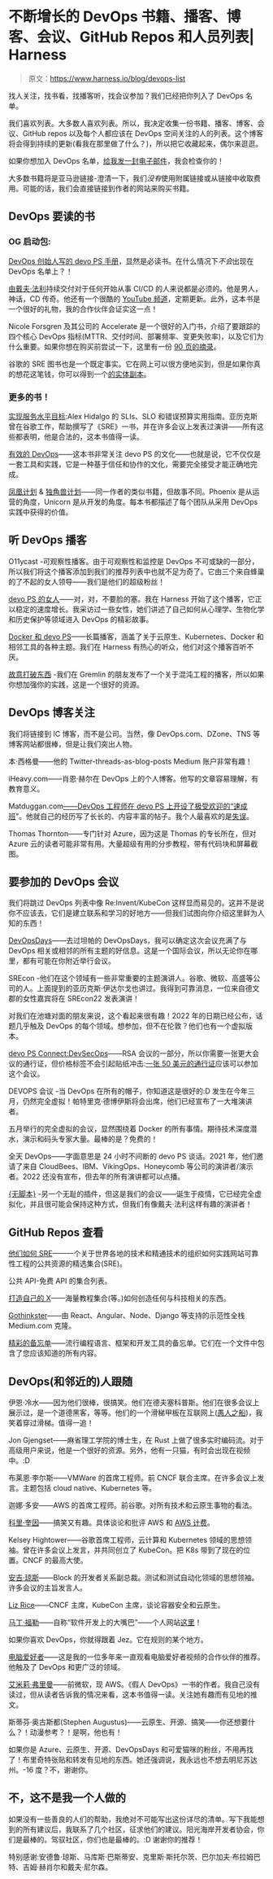 # 不断增长的 DevOps 书籍、播客、博客、会议、GitHub Repos 和人员列表| Harness

> 原文：<https://www.harness.io/blog/devops-list>

找人关注，找书看，找播客听，找会议参加？我们已经把你列入了 DevOps 名单。

我们喜欢列表。大多数人喜欢列表。所以，我决定收集一份书籍、播客、博客、会议、GitHub repos 以及每个人都应该在 DevOps 空间关注的人的列表。这个博客将会得到持续的更新(看我在那里做了什么？)，所以把它收藏起来，偶尔来逛逛。

如果你想加入 DevOps 名单，[给我发一封电子邮件](mailto:roxanne.williams@harness.io)，我会检查你的！

大多数书籍将是亚马逊链接-澄清一下，我们*没有*使用附属链接或从链接中收取费用。可能的话，我们会直接链接到作者的网站来购买书籍。

## DevOps 要读的书

### OG 启动包:

[DevOps 创始人写的 devo PS 手册](https://www.amazon.com/DevOps-Handbook-World-Class-Reliability-Organizations/dp/1950508404/ref=sr_1_3?crid=3JGYQWHFKW886&keywords=jez+humble&qid=1641316786&s=books&sprefix=jez+humble%2Cstripbooks%2C102&sr=1-3)，显然是必读书。在什么情况下*不会*出现在 DevOps 名单上？！

[由](https://www.amazon.com/Continuous-Delivery-Deployment-Automation-Addison-Wesley/dp/0321601912)[戴夫·法利](https://www.davefarley.net/)持续交付对于任何开始从事 CI/CD 的人来说都是必须的。他是男人，神话，CD 传奇。他还有一个很酷的 [YouTube 频道](https://www.youtube.com/channel/UCCfqyGl3nq_V0bo64CjZh8g)，定期更新。此外，这本书是一个很好的礼物，我的合作伙伴会证实这一点！

Nicole Forsgren 及其公司的 Accelerate 是一个很好的入门书，介绍了要跟踪的四个核心 DevOps 指标(MTTR、交付时间、部署频率、变更失败率)，以及它们为什么重要。如果你想在购买前尝试一下，这里有一份 [90 页的摘录](https://static1.squarespace.com/static/571faf00c2ea510eafddb70b/t/5acfbbb1575d1fe016b09b00/1523563458827/accelerate-book-excerpt.pdf)。

谷歌的 SRE 图书也是一个既定事实。它在网上可以很方便地买到，但是如果你真的想花这笔钱，你可以得到一个[的实体副本](https://www.amazon.com/Site-Reliability-Engineering-Production-Systems/dp/149192912X)。

### 更多的书！

[实现服务水平目标](https://www.alex-hidalgo.com/the-slo-book):Alex Hidalgo 的 SLIs、SLO 和错误预算实用指南。亚历克斯曾在谷歌工作，帮助撰写了《SRE》一书，并在许多会议上发表过演讲——所有这些都表明，他是合法的，这本书值得一读。

[有效的 DevOps](https://www.amazon.com/Effective-DevOps-Building-Collaboration-Affinity/dp/1491926309/ref=asc_df_1491926309/?tag=hyprod-20&linkCode=df0&hvadid=312280575053&hvpos=&hvnetw=g&hvrand=11752010225709795505&hvpone=&hvptwo=&hvqmt=&hvdev=c&hvdvcmdl=&hvlocint=&hvlocphy=9012115&hvtargid=pla-448674351746&psc=1)——这本书非常关注 devo PS 的文化——也就是说，它不仅仅是一套工具和实践，它是一种基于信任和协作的文化，需要完全接受才能正确地完成。

[凤凰计划](https://itrevolution.com/the-phoenix-project/) & [独角兽计划](https://itrevolution.com/the-unicorn-project/)——同一作者的类似书籍，但故事不同。Phoenix 是从运营的角度，Unicorn 是从开发的角度。每本书都描述了每个团队从采用 DevOps 实践中获得的价值。

## 听 DevOps 播客

O11ycast -可观察性播客。由于可观察性和监控是 DevOps 不可或缺的一部分，所以我们将这个播客添加到我们的推荐列表中也就不足为奇了。它由三个来自蜂巢的了不起的女人领导——我们是他们的超级粉丝！

[devo PS 的女人](https://harness.io/search/blog-results/#q=the%20women%20of%20devops)——对，对，不要脸的塞。我在 Harness 开始了这个播客，它正以稳定的速度增长。我采访过一些女性，她们讲述了自己如何从心理学、生物化学和历史保护等领域进入 DevOps 的精彩故事。

[Docker 和 devo PS](https://www.bretfisher.com/podcast/)——长篇播客，涵盖了关于云原生、Kubernetes、Docker 和相邻工具的各种主题。我们在 Harness 有热心的听众，他们对这个播客百听不厌。

[故意打破东西](https://www.gremlin.com/podcast/) -我们在 Gremlin 的朋友发布了一个关于混沌工程的播客，所以如果你想加强你的实践，这是一个很好的资源。

## DevOps 博客关注

我们将链接到 IC 博客，而不是公司。当然，像 DevOps.com、DZone、TNS 等博客网站都很棒，但是让我们突出人物。

本·西格曼——他的 Twitter-threads-as-blog-posts Medium 账户非常有趣！

iHeavy.com——肖恩·赫尔在 DevOps 上的个人博客。他写的文章容易理解，有教育意义。

Matduggan.com[——DevOps 工程师在 devo PS 上开设了极受欢迎的“](https://matduggan.com/)[速成班](https://matduggan.com/devops-engineer-crash-course/)”。他就自己的经历写了长长的、内容丰富的帖子。我个人最喜欢的是[失误](https://matduggan.com/mistakes/)。

Thomas Thornton——专门针对 Azure，因为这是 Thomas 的专长所在，但对 Azure 云的读者可能非常有用。大量超级有用的分步教程，带有代码块和屏幕截图。

## 要参加的 DevOps 会议

我们将跳过 DevOps 列表中像 Re:Invent/KubeCon 这样显而易见的。这并不是说你不应该去，它们是建立联系和学习的好地方——但我们试图向你介绍这里鲜为人知的东西！

[DevOpsDays](https://devopsdays.org/)——去过坦帕的 DevOpsDays，我可以确定这次会议充满了与 DevOps 相关或相邻的所有主题的好信息。这是一个国际会议，所以无论你在哪里，都有可能在你附近举行会议。

SREcon -他们在这个领域有一些非常重要的主题演讲人。谷歌、微软、高盛等公司的人。上面提到的亚历克斯·伊达尔戈也讲过。我得到可靠消息，一位来自德文郡的女性嘉宾将在 SREcon22 发表演讲！

对我们在池塘对面的朋友来说，这个看起来很有趣！2022 年的日期已经公布，话题几乎触及 DevOps 的每个领域。想参加，但不在伦敦？他们也有一个虚拟版本。

[devo PS Connect:DevSecOps](https://www.rsaconference.com/usa/agenda/session/DevOps%20Connect%20DevSecOps)——RSA 会议的一部分，所以你需要一张更大会议的通行证，但价格标签不会引起贴纸冲击:[一张 50 美元的通行证](https://www.rsaconference.com/usa/passes-and-rates)应该可以参加这个会议。

DEVOPS 会议 -当 DevOps 在所有的帽子，你知道这是很好的:D 发生在今年三月，仍然完全虚拟！帕特里克·德博伊斯将会出席，他们已经宣布了一大堆演讲者。

五月举行的完全虚拟的会议，显然围绕着 Docker 的所有事情。期待技术深度潜水，演示和码头专家大量。最棒的是？免费的！

全天 DevOps——字面意思是 24 小时不间断的 devo PS 谈话。2021 年，他们邀请了来自 CloudBees、IBM、VikingOps、Honeycomb 等公司的演讲者/演示者。2022 还没有宣布，但去年的所有演讲都可以点播。

[{无脚本}](https://unscriptedconf.io) -另一个无耻的插件，但这是我们的会议——诞生于疫情，它已经完全虚拟化，并且很可能会保持这种方式，但我们有像戴夫·法利这样有趣的演讲者！

## GitHub Repos 查看

[他们如何 SRE](https://github.com/upgundecha/howtheysre)——一个关于世界各地的技术和精通技术的组织如何实践网站可靠性工程的公共资源的精选集合(SRE)。

公共 API-免费 API 的集合列表。

[打造自己的 X](https://github.com/danistefanovic/build-your-own-x)——海量教程集合(等。)如何创造任何与科技相关的东西。

[Gothinkster](https://github.com/gothinkster/realworld)——由 React、Angular、Node、Django 等支持的示范性全栈 Medium.com 克隆。

[精彩的备忘单](https://github.com/LeCoupa/awesome-cheatsheets)——流行编程语言、框架和开发工具的备忘单。它们在一个文件中包含了您应该知道的所有内容。

## DevOps(和邻近的)人跟随

伊恩·冷水——因为他们很棒，很搞笑。他们在德夫塞科普斯。他们在很多会议上展示过，是一个道德黑客，等等。他们的一个滑梯甲板在互联网上([愚人之船](https://speakerdeck.com/iancoldwater/ship-of-fools-shoring-up-kubernetes-security))，我笑着穿过滑梯。值得一追！

Jon Gjengset——麻省理工学院的博士生，在 Rust 上做了很多实时编码流。对于高级用户来说，他是一个很好的资源。另外，他有一只猫，有时会出现在视频中。:D

布莱恩·李尔斯——VMWare 的首席工程师。前 CNCF 联合主席。在许多会议上发言。主题包括 cloud native、Kubernetes 等。

迦娜·多安——AWS 的首席工程师。前谷歌。对所有技术和云原生事物的看法。

[科里·奎因](https://twitter.com/QuinnyPig)——搞笑又有趣。具体谈论和批评 AWS 和 [AWS 计费](https://www.nytimes.com/2021/02/17/technology/corey-quinn-amazon-aws.html)。

Kelsey Hightower——谷歌首席工程师，云计算和 Kubernetes 领域的思想领袖。曾在许多会议上发言，并共同创立了 KubeCon。把 K8s 带到了现在的位置。CNCF 的最高大使。

[安吉·琼斯](https://twitter.com/techgirl1908)——Block 的开发者关系副总裁。测试和测试自动化领域的思想领袖。许多会议的主旨发言人。

[Liz Rice](https://twitter.com/lizrice)——CNCF 主席，KubeCon 主席，谈论容器安全和云原生。

[马丁·福勒](https://twitter.com/martinfowler)——自称“软件开发上的大嘴巴”——个人网站[这里](https://martinfowler.com/)！

如果你喜欢 DevOps，你就得跟着 Jez。它在规则的某个地方。

[电脑爱好者](https://www.youtube.com/user/computerphile)——这是我的一位多年来一直观看电脑爱好者视频的合作伙伴的推荐。他触及了 DevOps 和更广泛的领域。

[艾米莉·弗里曼](https://twitter.com/editingemily)——前微软，现 AWS。《假人 DevOps》一书的作者。我自己没有读过，但从读者告诉我的情况来看，这本书值得一读。关注她有趣而有见地的推文。

斯蒂芬·奥古斯都(Stephen Augustus)——云原生、开源、搞笑——你还想要什么？！动漫参考？！是啊，他也有！

如果你是 Azure、云原生、开源、DevOpsDays 和可爱猫咪的粉丝，不用再找了！布里奇特张贴和转发有见地的东西。她还强调说，我永远也不想去明尼苏达州。-16 度？不，谢谢你。

## 不，这不是我一个人做的

如果没有一些善良的人们的帮助，我绝对不可能写出这份详尽的清单。写下我能想到的所有建议后，我联系了几个社区，征求他们的建议。阳光海岸开发者协会，你们是最棒的。驾驭社区，你们也是最棒的。:D 谢谢你的推荐！

特别感谢:安德鲁·琼斯、马库斯·巴斯蒂安、克里斯·斯托尔茨、巴尔加夫·布拉姆巴特、吉姆·赫肖尔和戴夫·尼尔森。